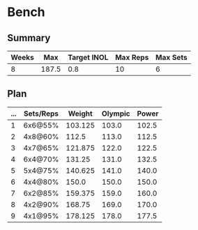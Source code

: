 # Bench

## Summary

Weeks | Max | Target INOL | Max Reps | Max Sets
--- | --- | --- | --- | ---
8 | 187.5 | 0.8 | 10 | 6

## Plan

 ... | Sets/Reps | Weight | Olympic | Power
--- | --- | --- | --- | ---
1 | 6x6@55% | 103.125 | 103.0 | 102.5
2 | 4x8@60% | 112.5 | 113.0 | 112.5
3 | 4x7@65% | 121.875 | 122.0 | 122.5
4 | 6x4@70% | 131.25 | 131.0 | 132.5
5 | 5x4@75% | 140.625 | 141.0 | 140.0
6 | 4x4@80% | 150.0 | 150.0 | 150.0
7 | 6x2@85% | 159.375 | 159.0 | 160.0
8 | 4x2@90% | 168.75 | 169.0 | 170.0
9 | 4x1@95% | 178.125 | 178.0 | 177.5
